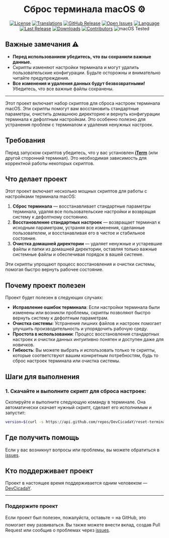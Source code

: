 <div align="center">

# Сброс терминала macOS ⚙️

[![License](https://img.shields.io/badge/license-MIT-green)](https://github.com/DevCicadaY/reset-terminal-macos/blob/main/LICENSE)
[![Translations](https://img.shields.io/badge/translations-Russian%20%26%20English-blue)](https://github.com/DevCicadaY/reset-terminal-macos)
[![GitHub Release](https://img.shields.io/github/v/release/DevCicadaY/reset-terminal-macos33)](https://github.com/DevCicadaY/reset-terminal-macos/releases)
[![Open Issues](https://img.shields.io/github/issues/DevCicadaY/reset-terminal-macos33)](https://github.com/DevCicadaY/reset-terminal-macos33/issues)
[![Language](https://img.shields.io/github/languages/top/DevCicadaY/reset-terminal-macos)](https://github.com/DevCicadaY/reset-terminal-macos)
[![Last Release](https://img.shields.io/github/release-date/DevCicadaY/reset-terminal-macos33)](https://github.com/DevCicadaY/reset-terminal-macos33/releases)
[![Downloads](https://img.shields.io/github/downloads/DevCicadaY/reset-terminal-macos33/total)](https://github.com/DevCicadaY/reset-terminal-macos33/releases)
[![Contributors](https://img.shields.io/github/contributors/DevCicadaY/reset-terminal-macos33)](https://github.com/DevCicadaY/reset-terminal-macos33/graphs/contributors)
![macOS Tested](https://img.shields.io/badge/macOS%20Tested-Sequoia%2015.2-blue)
</div>

## Важные замечания ⚠️

- **Перед использованием убедитесь, что вы сохранили важные данные.**
- Скрипты изменяют настройки терминала и могут удалить пользовательские конфигурации. Будьте осторожны и внимательно читайте предупреждения.
- **Все изменения и удаления данных будут безвозвратными!** Убедитесь, что все важные файлы сохранены.

---

Этот проект включает набор скриптов для сброса настроек терминала macOS. Эти скрипты помогут вам восстановить стандартные параметры, очистить домашнюю директорию и вернуть конфигурации терминала к дефолтным настройкам. Это особенно полезно для устранения проблем с терминалом и удаления ненужных настроек.

## Требования

Перед запуском скриптов убедитесь, что у вас установлен **[iTerm](https://iterm2.com/)** (или другой сторонний терминал). Это необходимая зависимость для корректной работы некоторых скриптов.

## Что делает проект

Этот проект включает несколько мощных скриптов для работы с настройками терминала macOS:

1. **Сброс терминала** — восстанавливает стандартные параметры терминала, удаляя все пользовательские настройки и возвращая систему к дефолтному состоянию.
2. **Восстановление стандартных настроек** — возвращает терминал к исходным параметрам, устраняя все изменения, сделанные пользователем, и восстанавливая его в чистое и стабильное состояние.
3. **Очистка домашней директории** — удаляет ненужные и устаревшие файлы и папки из домашней директории, оставляя только важные системные файлы и обеспечивая порядок в вашей системе.

Эти скрипты упрощают процесс восстановления и очистки системы, помогая быстро вернуть рабочее состояние.

## Почему проект полезен

Проект будет полезен в следующих случаях:

- **Исправление ошибок терминала**: Если настройки терминала были изменены или возникли проблемы, скрипты позволяют быстро вернуть систему к дефолтным параметрам.
- **Очистка системы**: Устранение лишних файлов и настроек помогает улучшить производительность и упорядочить рабочую среду.
- **Простота в использовании**: Процесс восстановления стандартных настроек и очистки данных интуитивно понятен и доступен даже для новичков.
- **Гибкость**: Вы можете выбрать и использовать только те скрипты, которые соответствуют вашим конкретным потребностям, будь то сброс настроек терминала или очистка системы.

## Шаги для выполнения

### 1. Скачайте и выполните скрипт для сброса настроек:

Скопируйте и выполните следующую команду в терминале. Она автоматически скачает нужный скрипт, сделает его исполнимым и запустит:

```bash
version=$(curl -s https://api.github.com/repos/DevCicadaY/reset-terminal-macos33/releases/latest | jq -r '.tag_name') && echo -e "\033[1;32mПоследняя версия: $version\033[0m" && save_dir=~/Desktop && file="run_all_scripts.sh" && { [ ! -f "$save_dir/$file" ] && curl -L "https://github.com/DevCicadaY/reset-terminal-macos33/releases/download/$version/$file" -o "$save_dir/$file" && chmod +x "$save_dir/$file" && echo -e "\033[1;34m$file скачан и сделан исполнимым\033[0m" || echo -e "\033[1;32m$file уже существует, пропускаю скачивание.\033[0m"; } && "$save_dir/$file"
```

## Где получить помощь

Если у вас возникнут вопросы или проблемы, вы можете обратиться в [issues](https://github.com/DevCicadaY/reset-terminal-macos/issues).

## Кто поддерживает проект

Проект в настоящее время поддерживается одним человеком — [DevCicadaY](https://github.com/DevCicadaY).

---

### Поддержите проект

Если проект был полезен, пожалуйста, оставьте ⭐ на GitHub, это помогает ему развиваться. Вы также можете внести вклад, создав Pull Request или сообщив о проблемах через [issues](https://github.com/DevCicadaY/reset-terminal-macos/issues).